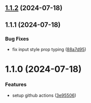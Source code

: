 

## [1.1.2](https://github.com/mustapha-ghlissi/react-native-otp/compare/v1.1.1...v1.1.2) (2024-07-18)

## 1.1.1 (2024-07-18)


### Bug Fixes

* fix input style prop typing ([88a7d95](https://github.com/mustapha-ghlissi/react-native-otp/commit/88a7d9552460078d8a3aebc9f8727e2f29d30296))

# 1.1.0 (2024-07-18)


### Features

* setup github actions ([3e95506](https://github.com/mustapha-ghlissi/react-native-otp/commit/3e955069d5c6d4305a36e3e71a562418c7069b56))
